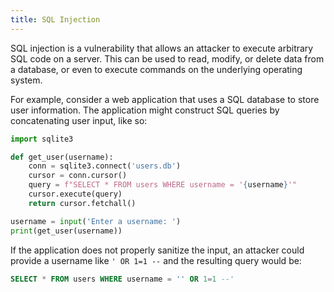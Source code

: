 ```yaml
---
title: SQL Injection
---
```


SQL injection is a vulnerability that allows an attacker to execute arbitrary SQL code on a server. This can be used to read, modify, or delete data from a database, or even to execute commands on the underlying operating system.

For example, consider a web application that uses a SQL database to store user information. The application might construct SQL queries by concatenating user input, like so:

```python
import sqlite3

def get_user(username):
    conn = sqlite3.connect('users.db')
    cursor = conn.cursor()
    query = f"SELECT * FROM users WHERE username = '{username}'"
    cursor.execute(query)
    return cursor.fetchall()

username = input('Enter a username: ')
print(get_user(username))
```

If the application does not properly sanitize the input, an attacker could provide a username like `' OR 1=1 --` and the resulting query would be:

```sql
SELECT * FROM users WHERE username = '' OR 1=1 --'
```
